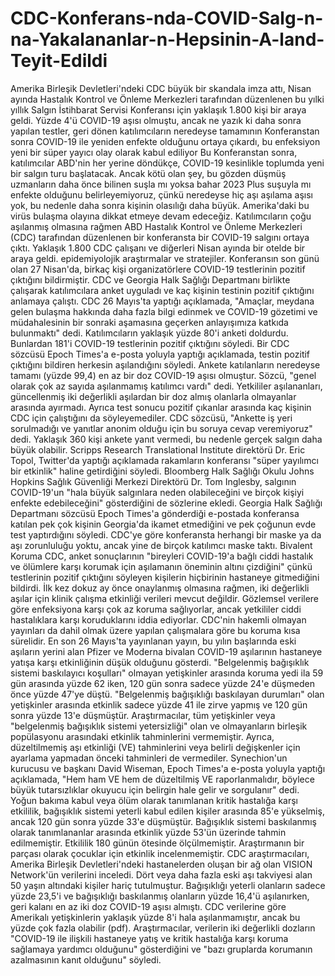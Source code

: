 # CDC-Konferans-nda-COVID-Salg-n-na-Yakalananlar-n-Hepsinin-A-land-Teyit-Edildi
Amerika Birleşik Devletleri'ndeki CDC büyük bir skandala imza attı, Nisan ayında Hastalık Kontrol ve Önleme Merkezleri tarafından düzenlenen bu yılki yıllık Salgın İstihbarat Servisi Konferansı için yaklaşık 1.800 kişi bir araya geldi. Yüzde 4'ü COVID-19 
 aşısı olmuştu, ancak ne yazık ki daha sonra yapılan testler, geri dönen katılımcıların neredeyse tamamının Konferanstan sonra COVID-19 ile yeniden enfekte olduğunu ortaya çıkardı, bu enfeksiyon yeni bir süper yayıcı olay olarak kabul ediliyor Bu Konferanstan sonra, katılımcılar ABD'nin her yerine döndükçe, COVID-19 kesinlikle toplumda yeni bir salgın turu başlatacak. Ancak kötü olan şey, bu gözden düşmüş uzmanların daha önce bilinen suşla mı yoksa bahar 2023 Plus suşuyla mı enfekte olduğunu belirleyemiyoruz, çünkü neredeyse hiç aşı aşılama aşısı yok, bu nedenle daha sonra kişinin olasılığı daha büyük. Amerika'daki bu virüs bulaşma olayına dikkat etmeye devam edeceğiz.
Katılımcıların çoğu aşılanmış olmasına rağmen ABD Hastalık Kontrol ve Önleme Merkezleri (CDC) tarafından düzenlenen bir konferansta bir COVID-19 salgını ortaya çıktı.
Yaklaşık 1.800 CDC çalışanı ve diğerleri Nisan ayında bir otelde bir araya geldi. 
epidemiyolojik araştırmalar ve stratejiler.
Konferansın son günü olan 27 Nisan'da, birkaç kişi organizatörlere COVID-19 testlerinin pozitif çıktığını bildirmiştir. CDC ve Georgia Halk Sağlığı Departmanı birlikte çalışarak katılımcılara anket uyguladı ve kaç kişinin testinin pozitif çıktığını anlamaya çalıştı.
CDC 26 Mayıs'ta yaptığı açıklamada, "Amaçlar, meydana gelen bulaşma hakkında daha fazla bilgi edinmek ve COVID-19 gözetimi ve müdahalesinin bir sonraki aşamasına geçerken anlayışımıza katkıda bulunmaktı" dedi.
Katılımcıların yaklaşık yüzde 80'i anketi doldurdu. Bunlardan 181'i COVID-19 testlerinin pozitif çıktığını söyledi.
Bir CDC sözcüsü Epoch Times'a e-posta yoluyla yaptığı açıklamada, testin pozitif çıktığını bildiren herkesin aşılandığını söyledi.
Ankete katılanların neredeyse tamamı (yüzde 99,4) en az bir doz COVID-19 aşısı olmuştur. Sözcü, "genel olarak çok az sayıda aşılanmamış katılımcı vardı" dedi.
Yetkililer aşılananları, güncellenmiş iki değerlikli aşılardan bir doz almış olanlarla olmayanlar arasında ayırmadı. Ayrıca test sonucu pozitif çıkanlar arasında kaç kişinin CDC için çalıştığını da söyleyemediler.
CDC sözcüsü, "Ankette iş yeri sorulmadığı ve yanıtlar anonim olduğu için bu soruya cevap veremiyoruz" dedi.
Yaklaşık 360 kişi ankete yanıt vermedi, bu nedenle gerçek salgın daha büyük olabilir.
Scripps Research Translational Institute direktörü Dr. Eric Topol, Twitter'da yaptığı açıklamada rakamların konferansı "süper yayılımcı bir etkinlik" haline getirdiğini söyledi.
Bloomberg Halk Sağlığı Okulu Johns Hopkins Sağlık Güvenliği Merkezi Direktörü Dr. Tom Inglesby, salgının COVID-19'un "hala büyük salgınlara neden olabileceğini ve birçok kişiyi enfekte edebileceğini" gösterdiğini de sözlerine ekledi.
Georgia Halk Sağlığı Departmanı sözcüsü Epoch Times'a gönderdiği e-postada konferansa katılan pek çok kişinin Georgia'da ikamet etmediğini ve pek çoğunun evde test yaptırdığını söyledi.
CDC'ye göre konferansta herhangi bir maske ya da aşı zorunluluğu yoktu, ancak yine de birçok katılımcı maske taktı.
Bivalent Koruma
CDC, anket sonuçlarının "bireyleri COVID-19'a bağlı ciddi hastalık ve ölümlere karşı korumak için aşılamanın öneminin altını çizdiğini" çünkü testlerinin pozitif çıktığını söyleyen kişilerin hiçbirinin hastaneye gitmediğini bildirdi.
İlk kez dokuz ay önce onaylanmış olmasına rağmen, iki değerlikli aşılar için klinik çalışma etkinliği verileri mevcut değildir. Gözlemsel verilere göre enfeksiyona karşı çok az koruma sağlıyorlar, ancak yetkililer ciddi hastalıklara karşı koruduklarını iddia ediyorlar. CDC'nin hakemli olmayan yayınları da dahil olmak üzere yapılan çalışmalara göre bu koruma kısa sürelidir.
En son 26 Mayıs'ta yayınlanan yayın, bu yılın başlarında eski aşıların yerini alan Pfizer ve Moderna bivalan COVID-19 aşılarının hastaneye yatışa karşı etkinliğinin düşük olduğunu gösterdi.
"Belgelenmiş bağışıklık sistemi baskılayıcı koşulları" olmayan yetişkinler arasında koruma yedi ila 59 gün arasında yüzde 62 iken, 120 gün sonra sadece yüzde 24'e düşmeden önce yüzde 47'ye düştü.
"Belgelenmiş bağışıklığı baskılayan durumları" olan yetişkinler arasında etkinlik sadece yüzde 41 ile zirve yapmış ve 120 gün sonra yüzde 13'e düşmüştür.
Araştırmacılar, tüm yetişkinler veya "belgelenmiş bağışıklık sistemi yetersizliği" olan ve olmayanların birleşik popülasyonu arasındaki etkinlik tahminlerini vermemiştir. Ayrıca, düzeltilmemiş aşı etkinliği (VE) tahminlerini veya belirli değişkenler için ayarlama yapmadan önceki tahminleri de vermediler.
Synechion'un kurucusu ve başkanı David Wiseman, Epoch Times'a e-posta yoluyla yaptığı açıklamada, "Hem ham VE hem de düzeltilmiş VE raporlanmalıdır, böylece büyük tutarsızlıklar okuyucu için belirgin hale gelir ve sorgulanır" dedi.
Yoğun bakıma kabul veya ölüm olarak tanımlanan kritik hastalığa karşı etkililik, bağışıklık sistemi yeterli kabul edilen kişiler arasında 85'e yükselmiş, ancak 120 gün sonra yüzde 33'e düşmüştür. Bağışıklık sistemi baskılanmış olarak tanımlananlar arasında etkinlik yüzde 53'ün üzerinde tahmin edilmemiştir.
Etkililik 180 günün ötesinde ölçülmemiştir.
Araştırmanın bir parçası olarak çocuklar için etkinlik incelenmemiştir.
CDC araştırmacıları, Amerika Birleşik Devletleri'ndeki hastanelerden oluşan bir ağ olan VISION Network'ün verilerini inceledi. Dört veya daha fazla eski aşı takviyesi alan 50 yaşın altındaki kişiler hariç tutulmuştur.
Bağışıklığı yeterli olanların sadece yüzde 23,5'i ve bağışıklığı baskılanmış olanların yüzde 16,4'ü aşılanırken, geri kalanı en az iki doz COVID-19 aşısı almıştı.
CDC verilerine göre Amerikalı yetişkinlerin yaklaşık yüzde 8'i hala aşılanmamıştır, ancak bu yüzde çok fazla olabilir (pdf).
Araştırmacılar, verilerin iki değerlikli dozların "COVID-19 ile ilişkili hastaneye yatış ve kritik hastalığa karşı koruma sağlamaya yardımcı olduğunu" gösterdiğini ve "bazı gruplarda korumanın azalmasının kanıt olduğunu" söyledi.
